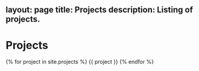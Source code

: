 layout: page
title: Projects
description: Listing of projects.
---

# Projects

{% for project in site.projects %}
{{ project }}
{% endfor %}